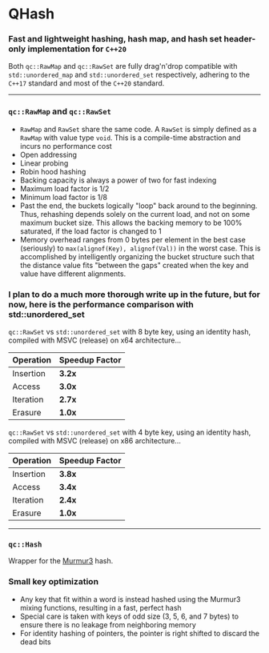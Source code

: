 # QHash

### Fast and lightweight hashing, hash map, and hash set header-only implementation for `C++20`

Both `qc::RawMap` and `qc::RawSet` are fully drag'n'drop compatible with `std::unordered_map` and `std::unordered_set` respectively, adhering to the `C++17` standard and most of the `C++20` standard.

---

### `qc::RawMap` and `qc::RawSet`

- `RawMap` and `RawSet` share the same code. A `RawSet` is simply defined as a `RawMap` with value type `void`. This is a compile-time abstraction and incurs no performance cost
- Open addressing
- Linear probing
- Robin hood hashing
- Backing capacity is always a power of two for fast indexing
- Maximum load factor is 1/2
- Minimum load factor is 1/8
- Past the end, the buckets logically "loop" back around to the beginning. Thus, rehashing depends solely on the current load, and not on some maximum bucket size. This allows the backing memory to be 100% saturated, if the load factor is changed to 1
- Memory overhead ranges from 0 bytes per element in the best case (seriously) to `max(alignof(Key), alignof(Val))` in the worst case. This is accomplished by intelligently organizing the bucket structure such that the distance value fits "between the gaps" created when the key and value have different alignments.

### I plan to do a much more thorough write up in the future, but for now, here is the performance comparison with std::unordered_set

`qc::RawSet` vs `std::unordered_set` with 8 byte key, using an identity hash, compiled with MSVC (release) on x64 architecture...

Operation | Speedup Factor
---|---
Insertion | **3.2x**
Access | **3.0x**
Iteration | **2.7x**
Erasure | **1.0x**

`qc::RawSet` vs `std::unordered_set` with 4 byte key, using an identity hash, compiled with MSVC (release) on x86 architecture...

Operation | Speedup Factor
---|---
Insertion | **3.8x**
Access | **3.4x**
Iteration | **2.4x**
Erasure | **1.0x**

---

### `qc::Hash`

Wrapper for the [Murmur3](https://github.com/aappleby/smhasher/wiki/MurmurHash3) hash.

### Small key optimization
- Any key that fit within a word is instead hashed using the Murmur3 mixing functions, resulting in a fast, perfect hash
- Special care is taken with keys of odd size (3, 5, 6, and 7 bytes) to ensure there is no leakage from neighboring memory
- For identity hashing of pointers, the pointer is right shifted to discard the dead bits
